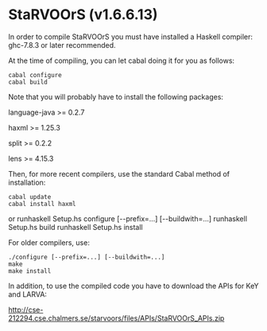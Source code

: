 
# StaRVOOrS (v1.6.6.13)


In order to compile StaRVOOrS you must have installed a Haskell compiler: ghc-7.8.3 or later recommended.

At the time of compiling, you can let cabal doing it for you as follows:

    cabal configure
    cabal build

Note that you will probably have to install the following packages:

 language-java >= 0.2.7

 haxml >= 1.25.3

 split >= 0.2.2

 lens >= 4.15.3

Then, for more recent compilers, use the standard Cabal method of installation:

    cabal update
    cabal install haxml

or
    runhaskell Setup.hs configure [--prefix=...] [--buildwith=...]
    runhaskell Setup.hs build
    runhaskell Setup.hs install

For older compilers, use:

    ./configure [--prefix=...] [--buildwith=...]
    make
    make install

In addition, to use the compiled code you have to download the APIs for KeY and LARVA:

http://cse-212294.cse.chalmers.se/starvoors/files/APIs/StaRVOOrS_APIs.zip
